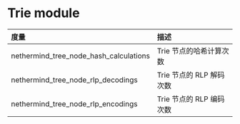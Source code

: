 # Trie module

| 度量 | 描述 |
| :--- | :--- |
| nethermind\_tree\_node\_hash\_calculations | Trie 节点的哈希计算次数 |
| nethermind\_tree\_node\_rlp\_decodings | Trie 节点的 RLP 解码次数 |
| nethermind\_tree\_node\_rlp\_encodings | Trie 节点的 RLP 编码次数 |

